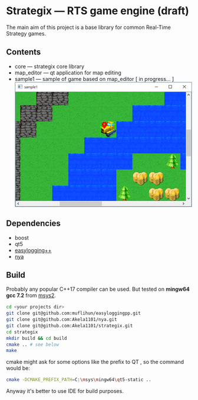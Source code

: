 # Strategix — RTS game engine (draft)
The main aim of this project is a base library for common Real-Time Strategy games. 

## Contents
* core — strategix core library
* map_editor — qt application for map editing
* sample1 — sample of game based on map_editor \[ in progress... ]
![screenshot1](docs/screenshots/2017_12_11.png)

## Dependencies
* boost
* qt5
* [easylogging++](https://github.com/muflihun/easyloggingpp)
* [nya](https://github.com/Akela1101/nya)

## Build
Probably any popular C++17 compiler can be used. 
But tested on **mingw64 gcc 7.2** from [msys2](http://www.msys2.org/).
```sh
cd <your projects dir>
git clone git@github.com:muflihun/easyloggingpp.git
git clone git@github.com:Akela1101/nya.git
git clone git@github.com:Akela1101/strategix.git
cd strategix
mkdir build && cd build
cmake .. # see below
make
```
cmake might ask for some options like the prefix to QT
, so the command would be:
```sh
cmake -DCMAKE_PREFIX_PATH=C:\msys\mingw64\qt5-static ..
```
Anyway it's better to use IDE for build purposes.
